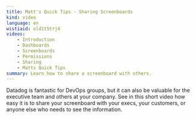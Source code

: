 ```yaml
---
title: Matt's Quick Tips - Sharing Screenboards
kind: video
language: en
wistiaid: old1t5trj4
videos:
    - Introduction
    - Dashboards
    - Screenboards
    - Permissions
    - Sharing
    - Matts Quick Tips
summary: Learn how to share a screenboard with others.
---
```


Datadog is fantastic for DevOps groups, but it can also be valuable for the executive team and others at your company. See in this short video how easy it is to share your screenboard with your execs, your customers, or anyone else who needs to see the information.
